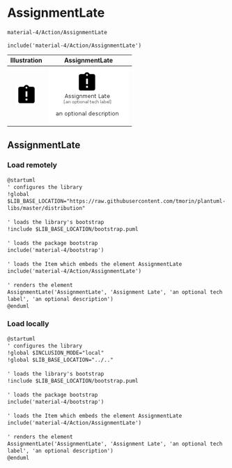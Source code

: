 # AssignmentLate


```text
material-4/Action/AssignmentLate
```

```text
include('material-4/Action/AssignmentLate')
```



| Illustration | AssignmentLate |
| :---: | :---: |
| ![illustration for Illustration](../../material-4/Action/AssignmentLate.png) | ![illustration for AssignmentLate](../../material-4/Action/AssignmentLate.Local.png) |




## AssignmentLate

### Load remotely
```plantuml
@startuml
' configures the library
!global $LIB_BASE_LOCATION="https://raw.githubusercontent.com/tmorin/plantuml-libs/master/distribution"

' loads the library's bootstrap
!include $LIB_BASE_LOCATION/bootstrap.puml

' loads the package bootstrap
include('material-4/bootstrap')

' loads the Item which embeds the element AssignmentLate
include('material-4/Action/AssignmentLate')

' renders the element
AssignmentLate('AssignmentLate', 'Assignment Late', 'an optional tech label', 'an optional description')
@enduml
```

### Load locally
```plantuml
@startuml
' configures the library
!global $INCLUSION_MODE="local"
!global $LIB_BASE_LOCATION="../.."

' loads the library's bootstrap
!include $LIB_BASE_LOCATION/bootstrap.puml

' loads the package bootstrap
include('material-4/bootstrap')

' loads the Item which embeds the element AssignmentLate
include('material-4/Action/AssignmentLate')

' renders the element
AssignmentLate('AssignmentLate', 'Assignment Late', 'an optional tech label', 'an optional description')
@enduml
```

